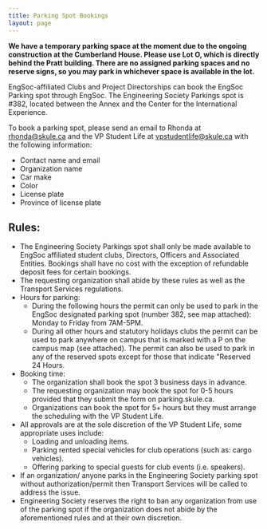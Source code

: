 ```yaml
---
title: Parking Spot Bookings
layout: page
---
```


**We have a temporary parking space at the moment due to the ongoing construction at the Cumberland House. Please use Lot O, which is directly behind the Pratt building. There are no assigned parking spaces and no reserve signs, so you may park in whichever space is available in the lot.**

EngSoc-affiliated Clubs and Project Directorships can book the EngSoc Parking spot through EngSoc. The Engineering Society Parkings spot is #382, located between the Annex and the Center for the International Experience.

To book a parking spot, please send an email to Rhonda at [rhonda@skule.ca](mailto:rhonda@skule.ca) and the VP Student Life at [vpstudentlife@skule.ca](mailto:vpstudentlife@skule.ca) with the following information:
- Contact name and email
- Organization name
- Car make
- Color
- License plate
- Province of license plate

## Rules:
- The Engineering Society Parkings spot shall only be made available to EngSoc affiliated student clubs, Directors, Officers and Associated Entities. Bookings shall have no cost with the exception of refundable deposit fees for certain bookings.
- The requesting organization shall abide by these rules as well as the Transport Services regulations.
- Hours for parking:        
    - During the following hours the permit can only be used to park in the EngSoc designated parking spot (number 382, see map attached): Monday to Friday from 7AM-5PM.
    - During all other hours and statutory holidays clubs the permit can be used to park anywhere on campus that is marked with a P on the campus map (see attached). The permit can also be used to park in any of the reserved spots except for those that indicate "Reserved 24 Hours.       
- Booking time:        
    - The organization shall book the spot 3 business days in advance.
    - The requesting organization may book the spot for 0-5 hours provided that they submit the form on parking.skule.ca.
    - Organizations can book the spot for 5+ hours but they must arrange the scheduling with the VP Student Life.  
- All approvals are at the sole discretion of the VP Student Life, some appropriate uses include:        
    - Loading and unloading items.
    - Parking rented special vehicles for club operations (such as: cargo vehicles).
    - Offering parking to special guests for club events (i.e. speakers).
- If an organization/ anyone parks in the Engineering Society parking spot without authorization/permit then Transport Services will be called to address the issue.
- Engineering Society reserves the right to ban any organization from use of the parking spot if the organization does not abide by the aforementioned rules and at their own discretion.
